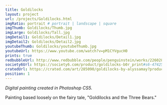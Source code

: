 ```yaml
---
title: Goldilocks
layout: project
url: /projects/Goldilocks.html
imgRatio: portrait # portrait | landscape | square
imgThumb: Goldilocks/Thumb.jpg
imgLarge: Goldilocks/Tall.jpg
imgDetail1: Goldilocks/Detail1.jpg
imgDetail2: Goldilocks/Detail2.jpg
youtubeThumb: Goldilocks/youtubeThumb.jpg
youtubeUrl: https://www.youtube.com/watch?v=pM1CYVgucH0
prints: true
redbubbleUrl: http://www.redbubble.com/people/penguinstein/works/22602841-goldilocks
society6Url: https://society6.com/product/goldilocks-b0r_print#s6-4742563p4a1v45
cratedUrl: https://crated.com/art/285090/goldilocks-by-alyssamay?product=PO&size=16%7C12
position: 1
---
```

*Digital painting created in Photoshop CS5.*

Painting based loosely on the fairy tale, "Goldilocks and the Three Bears."